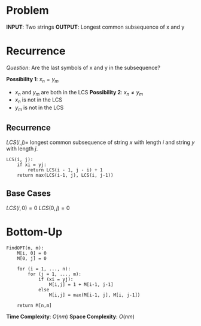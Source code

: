 # Problem
**INPUT**: Two strings
**OUTPUT**: Longest common subsequence of x and y

# Recurrence
*Question*: Are the last symbols of x and y in the subsequence?

**Possibility 1**: $x_n = y_m$
- $x_n$ and $y_m$ are both in the LCS
**Possibility 2**: $x_n \neq y_m$
- $x_n$ is not in the LCS
- $y_m$ is not in the LCS

## Recurrence
$LCS(i, j) =$ longest common subsequence of string $x$ with length $i$ and string $y$ with length $j$.

```
LCS(i, j):
	if xi = yj:
		return LCS(i - 1, j - i) + 1
	return max(LCS(i-1, j), LCS(i, j-1))
```

## Base Cases
$LCS(i, 0) = 0$
$LCS(0, j) = 0$

# Bottom-Up
```
FindOPT(n, m):
	M[i, 0] = 0
	M[0, j] = 0
	
	for (i = 1, ..., n):
		for (j = 1, ..., m):
			if (xi = yj):
				M[i,j] = 1 + M[i-1, j-1]
			else
				M[i,j] = max(M[i-1, j], M[i, j-1])
	
	return M[n,m]
```
**Time Complexity**: $O(nm)$
**Space Complexity**: $O(nm)$